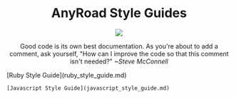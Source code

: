 <h1 align="center">AnyRoad Style Guides</h1>
<p align="center">
  <img src='http://2.bp.blogspot.com/-JfAfqIyM9Xo/UYyuAzRVReI/AAAAAAAAA7o/uAigMXyXVzw/s1600/man_walking_dog2.jpg' />
</p>
<p align="center"> Good code is its own best documentation. As you're about to add a comment, ask yourself, "How can I improve the code so that this comment isn't needed?" <i>~Steve McConnell</i></p>

<p>
	[Ruby Style Guide](ruby_style_guide.md)
	
	[Javascript Style Guide](javascript_style_guide.md)
</p>